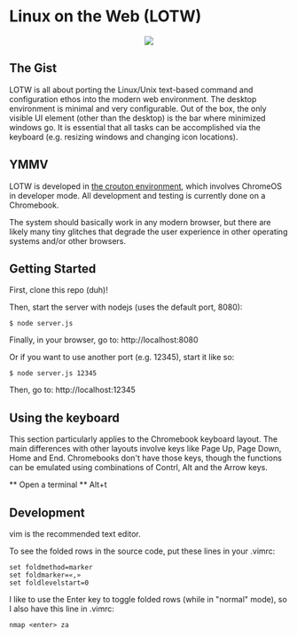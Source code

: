 # Linux on the Web (LOTW)

<p align="center">
  <img src="https://github.com/linuxontheweb/os/blob/main/img/screenshot.png">
</p>


## The Gist

LOTW is all about porting the Linux/Unix text-based command and configuration ethos into the
modern web environment. The desktop environment is minimal and very
configurable.  Out of the box, the only visible UI element (other than the
desktop) is the bar where minimized windows go.  It is essential that all tasks
can be accomplished via the keyboard (e.g.  resizing windows and changing icon
locations).

## YMMV

LOTW is developed in [the crouton environment](https://github.com/dnschneid/crouton),
which involves ChromeOS in developer mode.  All development and testing is currently done
on a Chromebook.

The system should basically work in any modern browser, but there are likely
many tiny glitches that degrade the user experience in other operating systems
and/or other browsers.

## Getting Started

First, clone this repo (duh)!

Then, start the server with nodejs (uses the default port, 8080):

`$ node server.js`

Finally, in your browser, go to: http://localhost:8080


Or if you want to use another port (e.g. 12345), start it like so:

`$ node server.js 12345`

Then, go to: http://localhost:12345

## Using the keyboard

This section particularly applies to the Chromebook keyboard layout. The main
differences with other layouts involve keys like Page Up, Page Down, Home and
End. Chromebooks don't have those keys, though the functions can be emulated
using combinations of Contrl, Alt and the Arrow keys.

** Open a terminal ** Alt+t

## Development

vim is the recommended text editor.

To see the folded rows in the source code, put these lines in your .vimrc:

	set foldmethod=marker
	set foldmarker=«,»
	set foldlevelstart=0

I like to use the Enter key to toggle folded rows (while in "normal" mode), so
I also have this line in .vimrc:

	nmap <enter> za


